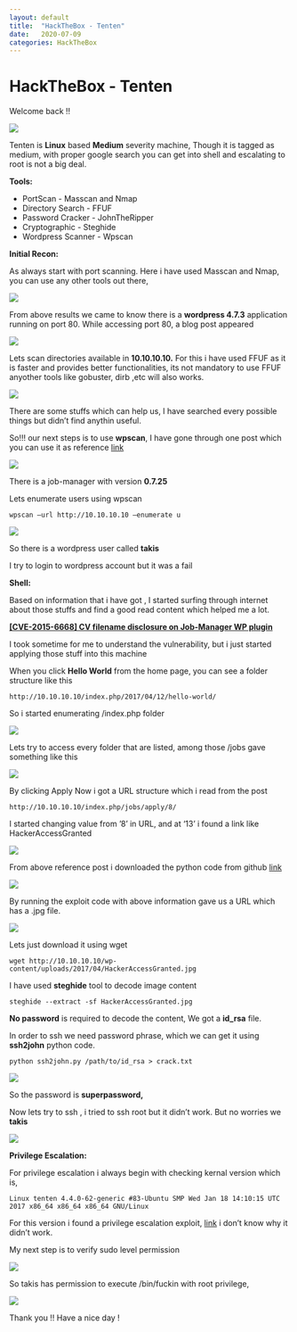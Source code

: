 ```yaml
---
layout: default
title:  "HackTheBox - Tenten"
date:   2020-07-09
categories: HackTheBox
---
```


# HackTheBox - Tenten

Welcome back !!


![](https://paper-attachments.dropbox.com/s_C70574DEBC90EC96EB0688717D1E9D856AA78F8ADBBEB44F6D9BAD2E994A4926_1594362275790_Screenshot+2020-07-10+at+11.46.01+AM.png)


Tenten is **Linux** based **Medium** severity machine, Though it is tagged as medium, with proper google search you can get into shell and escalating to root is not a big deal.

**Tools:**


- PortScan - Masscan and Nmap
- Directory Search - FFUF
- Password Cracker - JohnTheRipper
- Cryptographic - Steghide
- Wordpress Scanner - Wpscan

**Initial Recon:**

As always start with port scanning. Here i have used Masscan and Nmap, you can use any other tools out there,


![](https://paper-attachments.dropbox.com/s_C70574DEBC90EC96EB0688717D1E9D856AA78F8ADBBEB44F6D9BAD2E994A4926_1594364756654_Screenshot+2020-07-10+at+12.34.33+PM.png)


From above results we came to know there is a **wordpress 4.7.3** application running on port 80. While accessing port 80, a blog post appeared


![](https://paper-attachments.dropbox.com/s_C70574DEBC90EC96EB0688717D1E9D856AA78F8ADBBEB44F6D9BAD2E994A4926_1594364908695_Screenshot+2020-07-10+at+12.38.13+PM.png)


Lets scan directories available in **10.10.10.10.**
For this i have used FFUF as it is faster and provides better functionalities, its not mandatory to use FFUF anyother tools like gobuster, dirb ,etc will also works.


![](https://paper-attachments.dropbox.com/s_C70574DEBC90EC96EB0688717D1E9D856AA78F8ADBBEB44F6D9BAD2E994A4926_1594365135926_Screenshot+2020-07-10+at+12.42.06+PM.png)


There are some stuffs which can help us, I have searched every possible things but didn’t find anythin useful.

So!!! our next steps is to use **wpscan**, I have gone through one post which you can use it as reference [link](https://blog.sucuri.net/2015/12/using-wpscan-finding-wordpress-vulnerabilities.html)


![](https://paper-attachments.dropbox.com/s_C70574DEBC90EC96EB0688717D1E9D856AA78F8ADBBEB44F6D9BAD2E994A4926_1594375505866_Screenshot+2020-07-10+at+3.34.42+PM.png)


There is a job-manager with version **0.7.25**

Lets enumerate users using wpscan


    wpscan —url http://10.10.10.10 —enumerate u


![](https://paper-attachments.dropbox.com/s_C70574DEBC90EC96EB0688717D1E9D856AA78F8ADBBEB44F6D9BAD2E994A4926_1594375622529_Screenshot+2020-07-10+at+3.36.50+PM.png)


So there is a wordpress user called **takis**

I try to login to wordpress account but it was a fail

**Shell:**

Based on information that i have got , I started surfing through internet about those stuffs and find a good read content which helped me a lot.

[**[CVE-2015-6668] CV filename disclosure on Job-Manager WP plugin**](https://vagmour.eu/cve-2015-6668-cv-filename-disclosure-on-job-manager-wordpress-plugin/)

I took sometime for me to understand the vulnerability, but i just started applying those stuff into this machine

When you click **Hello World** from the home page, you can see a folder structure like this


    http://10.10.10.10/index.php/2017/04/12/hello-world/

So i started enumerating /index.php folder


![](https://paper-attachments.dropbox.com/s_C70574DEBC90EC96EB0688717D1E9D856AA78F8ADBBEB44F6D9BAD2E994A4926_1594376302842_Screenshot+2020-07-10+at+3.47.34+PM.png)


Lets try to access every folder that are listed, among those /jobs gave something like this


![](https://paper-attachments.dropbox.com/s_C70574DEBC90EC96EB0688717D1E9D856AA78F8ADBBEB44F6D9BAD2E994A4926_1594376374641_Screenshot+2020-07-10+at+3.48.48+PM.png)


By clicking Apply Now i got a URL structure which i read from the post


    http://10.10.10.10/index.php/jobs/apply/8/

I started changing value from ’8’ in URL, and at ‘13’ i found a link like HackerAccessGranted


![](https://paper-attachments.dropbox.com/s_C70574DEBC90EC96EB0688717D1E9D856AA78F8ADBBEB44F6D9BAD2E994A4926_1594377282187_Screenshot+2020-07-10+at+4.04.32+PM.png)


From above reference post i downloaded the python code from github [link](https://gist.github.com/DoMINAToR98/4ed677db5832e4b4db41c9fa48e7bdef)


![](https://paper-attachments.dropbox.com/s_C70574DEBC90EC96EB0688717D1E9D856AA78F8ADBBEB44F6D9BAD2E994A4926_1594377603660_Screenshot+2020-07-10+at+4.09.51+PM.png)


By running the exploit code with above information gave us a URL which has a .jpg file.


![](https://paper-attachments.dropbox.com/s_C70574DEBC90EC96EB0688717D1E9D856AA78F8ADBBEB44F6D9BAD2E994A4926_1594377727272_Screenshot+2020-07-10+at+4.11.54+PM.png)


Lets just download it using wget


    wget http://10.10.10.10/wp-content/uploads/2017/04/HackerAccessGranted.jpg

I have used **steghide** tool to decode image content


    steghide --extract -sf HackerAccessGranted.jpg 

**No password** is required to decode the content, We got a **id_rsa** file.

In order to ssh we need password phrase, which we can get it using **ssh2john** python code.


    python ssh2john.py /path/to/id_rsa > crack.txt


![](https://paper-attachments.dropbox.com/s_C70574DEBC90EC96EB0688717D1E9D856AA78F8ADBBEB44F6D9BAD2E994A4926_1594378202874_Screenshot+2020-07-10+at+4.19.53+PM.png)


So the password is **superpassword,**

Now lets try to ssh , i tried to ssh root but it didn’t work. But no worries we **takis**


![](https://paper-attachments.dropbox.com/s_C70574DEBC90EC96EB0688717D1E9D856AA78F8ADBBEB44F6D9BAD2E994A4926_1594378354609_Screenshot+2020-07-10+at+4.22.24+PM.png)


**Privilege Escalation:**

For privilege escalation i always begin with checking kernal version which is,


    Linux tenten 4.4.0-62-generic #83-Ubuntu SMP Wed Jan 18 14:10:15 UTC 2017 x86_64 x86_64 x86_64 GNU/Linux

For this version i found a privilege escalation exploit, [link](https://www.exploit-db.com/exploits/41458) i don’t know why it didn’t work.

My next step is to verify sudo level permission 


![](https://paper-attachments.dropbox.com/s_C70574DEBC90EC96EB0688717D1E9D856AA78F8ADBBEB44F6D9BAD2E994A4926_1594378553956_Screenshot+2020-07-10+at+4.25.43+PM.png)


So takis has permission to execute /bin/fuckin with root privilege,


![](https://paper-attachments.dropbox.com/s_C70574DEBC90EC96EB0688717D1E9D856AA78F8ADBBEB44F6D9BAD2E994A4926_1594378641100_Screenshot+2020-07-10+at+4.27.11+PM.png)


Thank you !! Have a nice day !

<div id="hyvor-talk-view"></div>
<script type="text/javascript">
    var HYVOR_TALK_WEBSITE = 961; // DO NOT CHANGE THIS
    var HYVOR_TALK_CONFIG = {
        url: '{{ page.url | absolute_url }}',
        id: '{{page.id}}'
    };
</script>
<script async type="text/javascript" src="//talk.hyvor.com/web-api/embed"></script>
